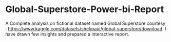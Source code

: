 # Global-Superstore-Power-bi-Report
A Complete analysis on fictional dataset named Global Superstore courtesy :  https://www.kaggle.com/datasets/shekpaul/global-superstore/download.
I have drawn few insights and prepared a interactive report.

